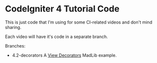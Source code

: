 # CodeIgniter 4 Tutorial Code

This is just code that I'm using for some CI-related videos and don't mind sharing.

Each video will have it's code in a separate branch.

Branches:

- 4.2-decorators  A [View Decorators](https://codeigniter.com/user_guide/outgoing/view_decorators.html) MadLib example.
